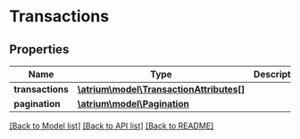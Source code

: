 # Transactions

## Properties
Name | Type | Description | Notes
------------ | ------------- | ------------- | -------------
**transactions** | [**\atrium\model\TransactionAttributes[]**](TransactionAttributes.md) |  | [optional] 
**pagination** | [**\atrium\model\Pagination**](Pagination.md) |  | [optional] 

[[Back to Model list]](../README.md#documentation-for-models) [[Back to API list]](../README.md#documentation-for-api-endpoints) [[Back to README]](../README.md)


